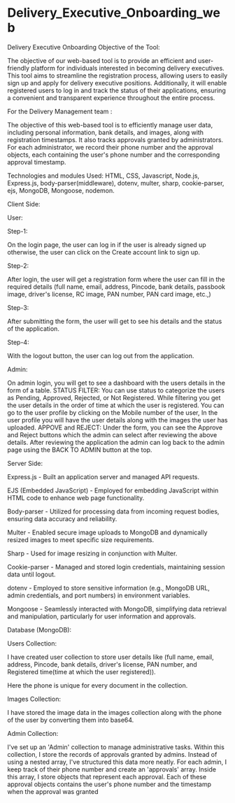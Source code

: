 ﻿# Delivery_Executive_Onboarding_web

   Delivery Executive Onboarding
Objective of the Tool: 

The objective of our web-based tool is to provide an efficient and user-friendly platform for individuals interested in becoming delivery executives.
This tool aims to streamline the registration process, allowing users to easily sign up and apply for delivery executive positions. Additionally, it will enable registered users to log in and track the status of their applications, ensuring a convenient and transparent experience throughout the entire process.

For the Delivery Management team : 

The objective of this web-based tool is to efficiently manage user data, including personal information, bank details, and images, along with registration timestamps. It also tracks approvals granted by administrators. For each administrator, we record their phone number and the approval objects, each containing the user's phone number and the corresponding approval timestamp.

Technologies and modules Used: HTML, CSS, Javascript, Node.js, Express.js, body-parser(middleware), dotenv, multer, sharp, cookie-parser, ejs, MongoDB, Mongoose, nodemon.

Client Side:

User:

Step-1:

On the login page, the user can log in if the user is already signed up otherwise, the user can click on the Create account link to sign up.

Step-2:

After login, the user will get a registration form where the user can fill in the required details (full name, email, address, Pincode, bank details, passbook image, driver's license, RC image, PAN number, PAN card image, etc.,)

Step-3:

After submitting the form, the user will get to see his details and the status of the application.

Step-4:

With the logout button, the user can log out from the application.

Admin: 

On admin login, you will get to see a dashboard with the users details in the form of a table.
STATUS FILTER: You can use status to categorize the users as Pending, Approved, Rejected, or Not Registered. While filtering you get the user details in the order of time at which the user is registered.
You can go to the user profile by clicking on the Mobile number of the user, In the user profile you will have the user details along with the images the user has uploaded.
APPOVE and REJECT: Under the form, you can see the Approve and Reject buttons which the admin can select after reviewing the above details. 
After reviewing the application the admin can log back to the admin page using the BACK TO ADMIN button at the top.

Server Side:

Express.js - Built an application server and managed API requests.

EJS (Embedded JavaScript) - Employed for embedding JavaScript within HTML code to enhance web page functionality.

Body-parser - Utilized for processing data from incoming request bodies, ensuring data accuracy and reliability.

Multer - Enabled secure image uploads to MongoDB and dynamically resized images to meet specific size requirements.

Sharp - Used for image resizing in conjunction with Multer.

Cookie-parser - Managed and stored login credentials, maintaining session data until logout.

dotenv - Employed to store sensitive information (e.g., MongoDB URL, admin credentials, and port numbers) in environment variables.

Mongoose - Seamlessly interacted with MongoDB, simplifying data retrieval and manipulation, particularly for user information and approvals.

Database (MongoDB):

   Users Collection:
   
  I have created user collection to store user details like (full name, email, address, Pincode, bank details, driver's license, PAN number, and Registered time(time at which the user registered)).
  
Here the phone is unique for every document in the collection.

Images Collection:

 I have stored the image data in the images collection along with the phone of the user by converting them into base64.
 
Admin Collection:

 I've set up an 'Admin' collection to manage administrative tasks. Within this collection, I store the records of approvals granted by admins. Instead of using a nested array, I've structured this data more neatly. For each admin, I keep track of their phone number and create an 'approvals' array. Inside this array, I store objects that represent each approval. Each of these approval objects contains the user's phone number and the timestamp when the approval was granted 
